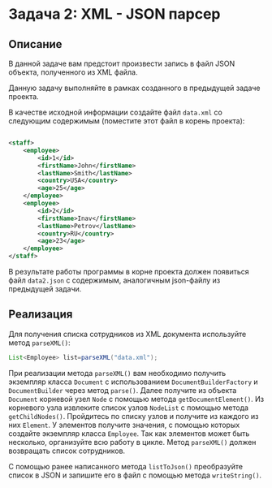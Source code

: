 # Задача 2: XML - JSON парсер

## Описание

В данной задаче вам предстоит произвести запись в файл JSON объекта,
полученного из XML файла.

Данную задачу выполняйте в рамках созданного в предыдущей задаче проекта.

В качестве исходной информации создайте файл `data.xml` со следующим
содержимым (поместите этот файл в корень проекта):

```xml

<staff>
    <employee>
        <id>1</id>
        <firstName>John</firstName>
        <lastName>Smith</lastName>
        <country>USA</country>
        <age>25</age>
    </employee>
    <employee>
        <id>2</id>
        <firstName>Inav</firstName>
        <lastName>Petrov</lastName>
        <country>RU</country>
        <age>23</age>
    </employee>
</staff>
```

В резyльтате работы программы в корне проекта должен появиться
файл `data2.json` с содержимым, аналогичным json-файлу из предыдущей задачи.

## Реализация

Для получения списка сотрудников из XML документа используйте
метод `parseXML()`:

```java
List<Employee> list=parseXML("data.xml");
```

При реализации метода `parseXML()` вам необходимо получить экземпляр
класса `Document` с использованием `DocumentBuilderFactory` и `DocumentBuilder`
через метод `parse()`. Далее получите из объекта `Document` корневой
узел `Node` с помощью метода `getDocumentElement()`. Из корневого узла
извлеките список узлов `NodeList` с помощью метода `getChildNodes()`.
Пройдитесь по списку узлов и получите из каждого из них `Element`. У элементов
получите значения, с помощью которых создайте экземпляр класса `Employee`. Так
как элементов может быть несколько, организуйте всю работу в цикле.
Метод `parseXML()` должен возвращать список сотрудников.

С помощью ранее написанного метода `listToJson()` преобразуйте список в JSON и
запишите его в файл c помощью метода `writeString()`.
